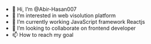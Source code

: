 - 👋 Hi, I’m @Abir-Hasan007
- 👀 I’m interested in web visolution platform 
- 🌱 I’m currently working JavaScript framework Reactjs
- 💞️ I’m looking to collaborate on frontend developer
- 📫 How to reach my goal

<!---
Abir-Hasan007/Abir-Hasan007 is a ✨ special ✨ repository because its `README.md` (this file) appears on your GitHub profile.
You can click the Preview link to take a look at your changes.
--->
